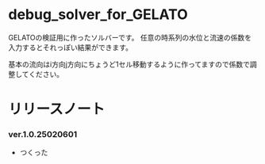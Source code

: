 # debug_solver_for_GELATO

GELATOの検証用に作ったソルバーです。
任意の時系列の水位と流速の係数を入力するとそれっぽい結果ができます。

基本の流向はi方向j方向にちょうど1セル移動するように作ってますので係数で調整してください。

# リリースノート
### ver.1.0.25020601
* つくった
